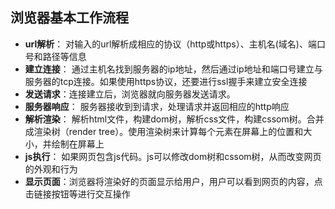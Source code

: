 ## 浏览器基本工作流程

- **url解析**： 对输入的url解析成相应的协议（http或https）、主机名(域名)、端口号和路径等信息
- **建立连接**： 通过主机名找到服务器的ip地址，然后通过ip地址和端口号建立与服务器的tcp连接。如果使用https协议，还要进行ssl握手来建立安全连接
- **发送请求**：连接建立后，浏览器就向服务器发送请求。
- **服务器响应**： 服务器接收到到请求，处理请求并返回相应的http响应
- **解析渲染**： 解析html文件，构建dom树，解析css文件，构建cssom树。合并成渲染树（render tree）。使用渲染树来计算每个元素在屏幕上的位置和大小，并绘制在屏幕上
- **js执行**： 如果网页包含js代码。js可以修改dom树和cssom树，从而改变网页的外观和行为
- **显示页面**：浏览器将渲染好的页面显示给用户，用户可以看到网页的内容，点击链接按钮等进行交互操作